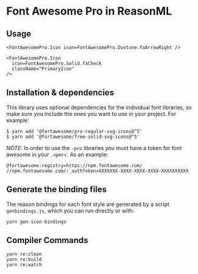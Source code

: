 # Font Awesome Pro in ReasonML

## Usage

```reason
<FontAwesomePro.Icon icon=FontAwesomePro.Duotone.faArrowRight />

<FontAwesomePro.Icon
  icon=FontAwesomePro.Solid.faCheck
  className="PrimaryIcon"
/>
```

## Installation & dependencies

This library uses optional dependencies for the individual font libraries, so make sure you include the ones you want to use in your project. For example:

```
$ yarn add '@fortawesome/pro-regular-svg-icons@^5'
$ yarn add '@fortawesome/free-solid-svg-icons@^5'
```

_NOTE:_ In order to use the `-pro` libraries you must have a token for font awesome in your `.npmrc`. As an example:

```
@fortawesome:registry=https://npm.fontawesome.com/
//npm.fontawesome.com/:_authToken=XXXXXXX-XXXX-XXXX-XXXX-XXXXXXXXXX
```

## Generate the binding files

The reason bindings for each font style are generated by a script `genbindings.js`, which you can run directly or with:

```
yarn gen-icon-bindings
```

## Compiler Commands

```
yarn re:clean
yarn re:build
yarn re:watch
```
